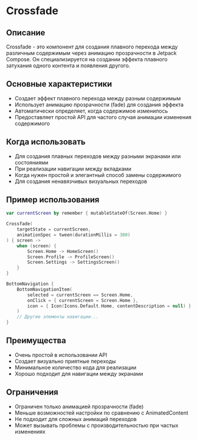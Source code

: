 # Crossfade

## Описание
Crossfade - это компонент для создания плавного перехода между различным содержимым через анимацию прозрачности в Jetpack Compose. Он специализируется на создании эффекта плавного затухания одного контента и появления другого.

## Основные характеристики
- Создает эффект плавного перехода между разным содержимым
- Использует анимацию прозрачности (fade) для создания эффекта
- Автоматически определяет, когда содержимое изменилось
- Предоставляет простой API для частого случая анимации изменения содержимого

## Когда использовать
- Для создания плавных переходов между разными экранами или состояниями
- При реализации навигации между вкладками
- Когда нужен простой и элегантный способ замены содержимого
- Для создания ненавязчивых визуальных переходов

## Пример использования
```kotlin
var currentScreen by remember { mutableStateOf(Screen.Home) }

Crossfade(
    targetState = currentScreen,
    animationSpec = tween(durationMillis = 300)
) { screen ->
    when (screen) {
        Screen.Home -> HomeScreen()
        Screen.Profile -> ProfileScreen()
        Screen.Settings -> SettingsScreen()
    }
}

BottomNavigation {
    BottomNavigationItem(
        selected = currentScreen == Screen.Home,
        onClick = { currentScreen = Screen.Home },
        icon = { Icon(Icons.Default.Home, contentDescription = null) }
    )
    // Другие элементы навигации...
}
```

## Преимущества
- Очень простой в использовании API
- Создает визуально приятные переходы
- Минимальное количество кода для реализации
- Хорошо подходит для навигации между экранами

## Ограничения
- Ограничен только анимацией прозрачности (fade)
- Меньше возможностей настройки по сравнению с AnimatedContent
- Не подходит для сложных анимаций переходов
- Может вызывать проблемы с производительностью при частых изменениях 